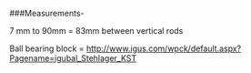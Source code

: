###Measurements-

7 mm to 90mm =  83mm between vertical rods

Ball bearing block = http://www.igus.com/wpck/default.aspx?Pagename=igubal_Stehlager_KST


